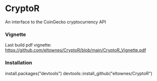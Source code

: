 # CryptoR
An interface to the CoinGecko cryptocurrency API


### Vignette
Last build pdf vignette:
https://github.com/eltownes/CryptoR/blob/main/CryptoR_Vignette.pdf


### Installation
install.packages("devtools")
devtools::install_github("eltownes/CryptoR")



